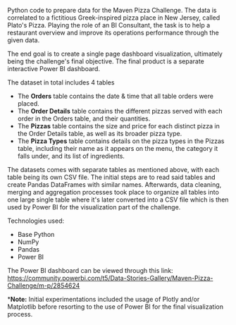 Python code to prepare data for the Maven Pizza Challenge. The data is correlated to a fictitious 
Greek-inspired pizza place in New Jersey, called Plato's Pizza. Playing the role of an BI Consultant,
the task is to help a restaurant overview and improve its operations performance through the given data.

The end goal is to create a single page dashboard visualization, ultimately being the challenge's 
final objective. The final product is a separate interactive Power BI dashboard.

The dataset in total includes 4 tables

* The **Orders** table contains the date & time that all table orders were placed. 
* The **Order Details** table contains the different pizzas served with each order in 
  the Orders table, and their quantities.
* The **Pizzas** table contains the size and price for each distinct pizza in the Order Details 
  table, as well as its broader pizza type.
* The **Pizza Types** table contains details on the pizza types in the Pizzas table, including their 
  name as it appears on the menu, 
  the category it falls under, and its list of ingredients.
  
The datasets comes with separate tables as mentioned above, with each table being its own CSV file. 
The initial steps are to read said tables and create Pandas DataFrames with similar names. Afterwards,
data cleaning, merging and aggregation processes took place to organize all tables into one large single
table where it's later converted into a CSV file which is then used by Power BI for the visualization 
part of the challenge.

Technologies used:

* Base Python 
* NumPy
* Pandas
* Power BI

The Power BI dashboard can be viewed through this link:
https://community.powerbi.com/t5/Data-Stories-Gallery/Maven-Pizza-Challenge/m-p/2854624

*__Note:__ Initial experimentations included the usage of Plotly and/or Matplotlib before resorting
to the use of Power BI for the final visualization process.
